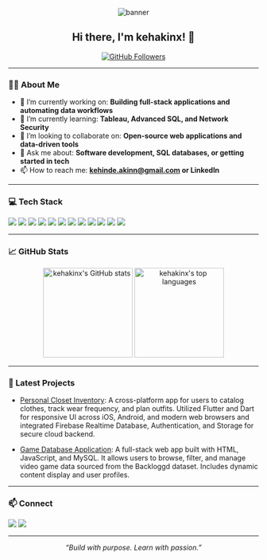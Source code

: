<!-- Profile banner (optional, can host your own image or use a service like shields.io) -->
<p align="center">
  <img src="https://capsule-render.vercel.app/api?type=waving&color=gradient&height=180&section=header&text=kehakinx%20👋&fontSize=40&fontAlignY=35" alt="banner"/>
</p>

<h2 align="center">Hi there, I'm kehakinx! 👋</h2>

<p align="center">
  <a href="https://github.com/kehakinx">
    <img src="https://img.shields.io/github/followers/kehakinx?label=Follow&style=social" alt="GitHub Followers"/>
  </a>
</p>

---

### 🧑‍💻 About Me

- 🔭 I’m currently working on: **Building full-stack applications and automating data workflows**
- 🌱 I’m currently learning: **Tableau, Advanced SQL, and Network Security**
- 👯 I’m looking to collaborate on: **Open-source web applications and data-driven tools**
- 💬 Ask me about: **Software development, SQL databases, or getting started in tech**
- 📫 How to reach me: **kehinde.akinn@gmail.com or LinkedIn**

---

### 💻 Tech Stack

<p align="left">
  <img src="https://img.shields.io/badge/Python-3776AB?style=for-the-badge&logo=python&logoColor=white"/>
  <img src="https://img.shields.io/badge/Java-ED8B00?style=for-the-badge&logo=java&logoColor=white"/>
  <img src="https://img.shields.io/badge/SQL-4479A1?style=for-the-badge&logo=postgresql&logoColor=white"/>
  <img src="https://img.shields.io/badge/JavaScript-F7DF1E?style=for-the-badge&logo=javascript&logoColor=black"/>
  <img src="https://img.shields.io/badge/HTML5-E34F26?style=for-the-badge&logo=html5&logoColor=white"/>
  <img src="https://img.shields.io/badge/MySQL-005C84?style=for-the-badge&logo=mysql&logoColor=white"/>
  <img src="https://img.shields.io/badge/PostgreSQL-336791?style=for-the-badge&logo=postgresql&logoColor=white"/>
  <img src="https://img.shields.io/badge/React-20232A?style=for-the-badge&logo=react&logoColor=61DAFB"/>
  <img src="https://img.shields.io/badge/GitHub-100000?style=for-the-badge&logo=github&logoColor=white"/>
  <img src="https://img.shields.io/badge/KaliLinux-557C94?style=for-the-badge&logo=kalilinux&logoColor=white"/>
  <img src="https://img.shields.io/badge/VirtualBox-183A61?style=for-the-badge&logo=virtualbox&logoColor=white"/>
  <img src="https://img.shields.io/badge/Tableau-E97627?style=for-the-badge&logo=tableau&logoColor=white"/>
</p>

---

### 📈 GitHub Stats

<p align="center">
  <img src="https://github-readme-stats.vercel.app/api?username=kehakinx&show_icons=true&theme=radical" alt="kehakinx's GitHub stats" height="180"/>
  <img src="https://github-readme-stats.vercel.app/api/top-langs/?username=kehakinx&layout=compact&theme=radical" alt="kehakinx's top languages" height="180"/>
</p>

---

### 🌱 Latest Projects
- [Personal Closet Inventory](https://github.com/kehakinx/Software_Dev_JNBK): A cross-platform app for users to catalog clothes, track wear frequency, and plan outfits. Utilized Flutter and Dart for responsive UI across iOS, Android, and modern web browsers and integrated Firebase Realtime Database, Authentication, and Storage for secure cloud backend. 

- [Game Database Application](https://github.com/kehakinx/Game-Nexus-Database): A full-stack web app built with HTML, JavaScript, and MySQL. It allows users to browse, filter, and manage video game data sourced from the Backloggd dataset. Includes dynamic content display and user profiles.


---

### 📫 Connect

<p align="left">
  <a href="mailto:kehinde.akinn@gmail.com"><img src="https://img.shields.io/badge/Email-D14836?style=for-the-badge&logo=gmail&logoColor=white"/></a>
  <a href="https://www.linkedin.com/in/kehindeakinwande"><img src="https://img.shields.io/badge/LinkedIn-0A66C2?style=for-the-badge&logo=linkedin&logoColor=white"/></a>
</p>

---

<p align="center">
  <i>“Build with purpose. Learn with passion.”</i>
</p>
